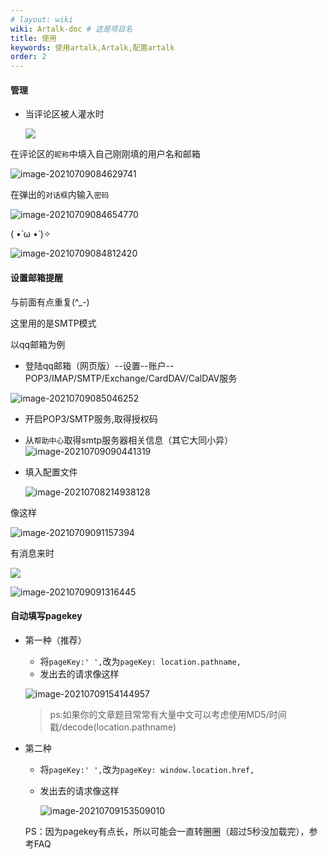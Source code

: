 ```yaml
---
# layout: wiki
wiki: Artalk-doc # 这是项目名
title: 使用
keywords: 使用artalk,Artalk,配置artalk
order: 2
---
```


#### 管理

- 当评论区被人灌水时

  ![](https://raw.hzchu.top/thun888/tuku/master/img/image-20210709084310460.png)



在评论区的`昵称`中填入自己刚刚填的用户名和邮箱

![image-20210709084629741](https://raw.hzchu.top/thun888/tuku/master/img/image-20210709084629741.png)

在弹出的`对话框`内输入`密码`

![image-20210709084654770](https://raw.hzchu.top/thun888/tuku/master/img/image-20210709084654770.png)

( •̀ ω •́ )✧

![image-20210709084812420](https://raw.hzchu.top/thun888/tuku/master/img/image-20210709084812420.png)

#### 设置邮箱提醒

与前面有点重复(^_-)

这里用的是SMTP模式

以qq邮箱为例

- 登陆qq邮箱（网页版）--设置--账户--POP3/IMAP/SMTP/Exchange/CardDAV/CalDAV服务

![image-20210709085046252](https://raw.hzchu.top/thun888/tuku/master/img/image-20210709085046252.png)

- 开启POP3/SMTP服务,取得授权码
- 从`帮助中心`取得smtp服务器相关信息（其它大同小异）
![image-20210709090441319](https://raw.hzchu.top/thun888/tuku/master/img/image-20210709090441319.png)

- 填入配置文件

  ![image-20210708214938128](https://raw.hzchu.top/thun888/tuku/master/img/image-20210708214938128.png)

像这样

![image-20210709091157394](https://raw.hzchu.top/thun888/tuku/master/img/image-20210709091157394.png)

有消息来时

![](https://raw.hzchu.top/thun888/tuku/master/img/20210709084140.png)

![image-20210709091316445](https://raw.hzchu.top/thun888/tuku/master/img/image-20210709091316445.png)

#### 自动填写pagekey

- 第一种（推荐）

  - 将`pageKey:' ',`改为`pageKey: location.pathname,`
  - 发出去的请求像这样
  
  ![image-20210709154144957](https://raw.hzchu.top/thun888/tuku/master/img/image-20210709154144957.png)
  
  >  ps:如果你的文章题目常常有大量中文可以考虑使用MD5/时间戳/decode(location.pathname)
  
- 第二种

  - 将`pageKey:' ',`改为`pageKey: window.location.href,`

  - 发出去的请求像这样

    ![image-20210709153509010](https://raw.hzchu.top/thun888/tuku/master/img/image-20210709153509010.png)

  

  PS：因为pagekey有点长，所以可能会一直转圈圈（超过5秒没加载完），参考FAQ

